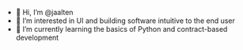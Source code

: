 - 👋 Hi, I’m @jaalten
- 👀 I’m interested in UI and building software intuitive to the end user
- 🌱 I’m currently learning the basics of Python and contract-based development

<!---
jaalten/jaalten is a ✨ special ✨ repository because its `README.md` (this file) appears on your GitHub profile.
You can click the Preview link to take a look at your changes.
--->
